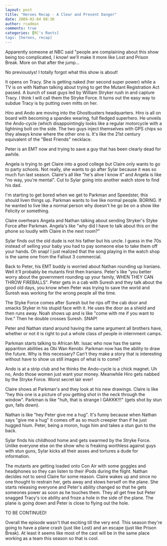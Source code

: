 ```yaml
---
layout: post
title: "Heroes Recap - A Clear and Present Danger"
date: 2009-02-04 08:30
author: rcadmin
comments: true
categories: [RC's Rants]
tags: [heroes, recap]
---
```

Apparently someone at NBC said "people are complaining about this show being too complicated, I know! we'll make it more like Lost and Prison Break. More on that after the jump...

<!--more-->

No previouslys! I totally forgot what this show is about!

It opens on Tracy. She is getting naked (her second super power) while a TV is on with Nathan talking about trying to get the Mutant Registration Act passed. A bunch of swat guys led by William Stryker rush in and capture Tracy. I think I will call them the Stryke Force. It turns out the easy way to subdue Tracy is by putting oven mitts on her.

Hiro and Ando are moving into the Ghostbusters headquarters. Hiro is all on board with becoming a spandex wearing, full fledged superhero. He unveils the Ando-cycle (which disappointingly looks like a regular motorcycle with a lightning bolt on the side. The two guys inject themselves with GPS chips so they always know where the other one is. It's like the 21st century equivalent of the "Best Friends" necklace.

Peter is an EMT now and trying to save a guy that has been clearly dead for awhile.

Angela is trying to get Claire into a good college but Claire only wants to go to party schools. Not really, she wants to go after Sylar because it was so much fun last season. Claire's all like "he's alive I know it" and Angela is like "no way, you're mental". Cut to Sylar going into another watch store to find his dad.

I'm starting to get bored when we get to Parkman and Speedster, this should liven things up. Parkman wants to live like normal people. BORING. If he wanted to live like a normal person why doesn't he go be on a show like Felicity or something.

Claire overhears Angela and Nathan talking about sending Stryker's Styke Force after Parkman. Angela's like "why did I have to talk about this on the phone so loudly with Claire in the next room?"

Sylar finds out the old dude is not his father but his uncle. I guess in the 70s instead of selling your baby you had to pay someone else to take them off your hands. Oh snap! I just realized that the song playing in the watch shop is the same one from the Fallout 3 commercial.

Back to Peter, his EMT buddy is worried about Nathan rounding up Iranians. Well it'll probably be mutants first then Iranians. Peter's like "you better worry about the government rounding up your family, WHEN THEY CAN THROW FIREBALLS". Peter gets in a cab with Suresh and they talk about the good old days, you know when Peter was trying to save the world and Suresh was working for the wrong people all the time.

The Styke Force comes after Suresh but he rips off the cab door and smacks Styker in his stupid face with it. He uses the door as a shield and then runs away. Noah shows up and is like "come with me if you want to live." Then he double crosses Suresh. SNAP!

Peter and Nathan stand around having the same argument all brothers have, whether or not it is right to put a whole class of people in internment camps.

Parkman starts talking to African Mr. Issac who now has the same apparition abilities as Obi Wan Kenobi. Parkman now has the ability to draw the future. Why is this necessary? Can't they make a story that is interesting without have to show us still images of what is to come?

Ando is at a strip club and he thinks the Ando-cycle is a chick magnet. Uh no, Ando those women just want your money. Meanwhile Hiro gets nabbed by the Stryke Force. Worst secret lair ever!

Claire shows at Parkman's and they look at his new drawings. Claire is like "hey this one is a picture of you getting shot in the neck through the window". Parkman is like "huh, that is strange I GAKKK!!!" (gets shot by stun gun, falls down).

Nathan is like "hey Peter give me a hug". It's funny because when Nathan says "give me a hug" it comes off as so much creepier than if he just hugged hium. Peter, being a moron, hugs him and takes a stun gun to the back.

Sylar finds his childhood home and gets swarmed by the Stryke Force. Unlike everyone else on the show who is freaking worthless against guys with stun guns, Sylar kicks all their asses and tortures a dude for information.

The mutants are getting loaded onto Con Air with some goggles and headphones so they can listen to their iPods during the flight. Nathan decides not to send Claire for some reason. Claire wakes up and since no one thought to restrain her, gets away and stows herself on the plane. She starts releasing everyone and Peter's ability changed so that he gets someones power as soon as he touches them. They all get free but Peter snagged Tracy's ice ability and froze a hole in the side of the plane. The plane is going down and Peter is close to flying out the hole.

TO BE CONTINUED!

Overall the episode wasn't that exciting till the very end. This season they're going to have a plane crash (just like Lost) and an escape (just like Prison Break). At least it seems like most of the cast will be in the same place working as a team this season so that is cool.
